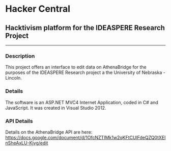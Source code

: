 # Hacker Central
## Hacktivism platform for the IDEASPERE Research Project

***

### Description
This project offers an interface to edit data on AthenaBridge for the purposes of the IDEASPERE Research project a the University of Nebraska - Lincoln.

### Details
The software is an ASP.NET MVC4 Internet Application, coded in C# and JavaScript.  It was created in Visual Studio 2012.

### API Details
Details on the AthenaBridge API are here: https://docs.google.com/document/d/1OfcNZTIMk1w2qKFtCUlFdeQZQ0tXElnSheAxLU-Kjvg/edit
